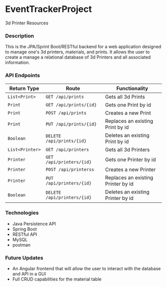 # EventTrackerProject
3d Printer Resources

### Description
This is the JPA/Sprint Boot/RESTful backend for a web application designed to manage one's 3d printers, materials, and prints.  It allows the user to create a manage a relational database of 3d Printers and all associated information. 

### API Endpoints

| Return Type    | Route                       | Functionality                     |
|----------------|-----------------------------|-----------------------------------|
| `List<Print>`  |`GET /api/prints`               | Gets all 3d Prints                 |
| `Print`      |`GET /api/prints/{id}`   | Gets one Print by id            |
| `Print`      |`POST /api/prints`              | Creates a new Print             |
| `Print`      |`PUT /api/prints/{id}`   | Replaces an existing Print by id|
| `Boolean`      |`DELETE /api/prints/{id}`| Deletes an existing Print by id |
| `List<Printer>`  |`GET /api/printers`               | Gets all 3d Printers                 |
| `Printer`      |`GET /api/printers/{id}`   | Gets one Printer by id            |
| `Printer`      |`POST /api/printerss`              | Creates a new Printer             |
| `Printer`      |`PUT /api/printers/{id}`   | Replaces an existing Printer by id|
| `Boolean`      |`DELETE /api/printers/{id}`| Deletes an existing Printer by id |


### Technologies
- Java Persistence API
- Spring Boot
- RESTful API
- MySQL
- postman

### Future Updates
* An Angular frontend that will allow the user to interact with the database and API in a GUI
* Full CRUD capabilities for the material table
